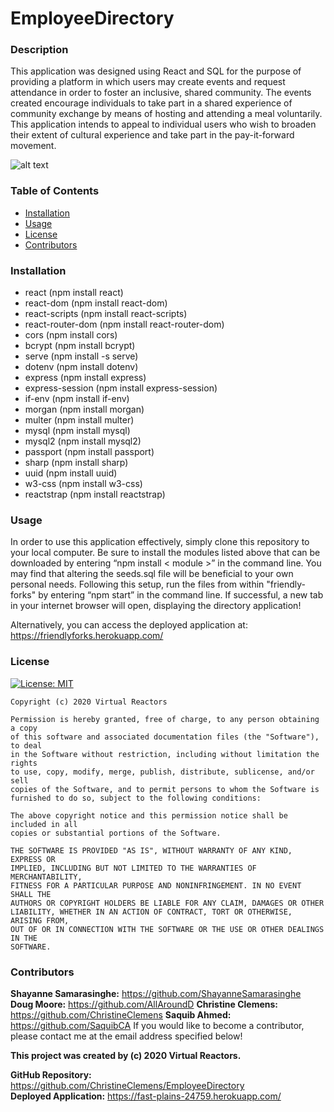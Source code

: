 # EmployeeDirectory

### Description
This application was designed using React and SQL for the purpose of providing a platform in which users may create events and request attendance in order to foster an inclusive, shared community. The events created encourage individuals to take part in a shared experience of community exchange by means of hosting and attending a meal voluntarily. This application intends to appeal to individual users who wish to broaden their extent of cultural experience and take part in the pay-it-forward movement. 

![alt text](./client/public/img/FriendlyForks.png)

### Table of Contents
- [Installation](#Installation) 
- [Usage](#Usage) 
- [License](#License) 
- [Contributors](#Contributors) 

### Installation
- react (npm install react)
- react-dom (npm install react-dom)
- react-scripts (npm install react-scripts)
- react-router-dom (npm install react-router-dom)
- cors (npm install cors)
- bcrypt (npm install bcrypt)
- serve (npm install -s serve)
- dotenv (npm install dotenv)
- express (npm install express)
- express-session (npm install express-session)
- if-env (npm install if-env)
- morgan (npm install morgan)
- multer (npm install multer)
- mysql (npm install mysql)
- mysql2 (npm install mysql2)
- passport (npm install passport)
- sharp (npm install sharp)
- uuid (npm install uuid)
- w3-css (npm install w3-css)
- reactstrap (npm install reactstrap)

### Usage
In order to use this application effectively, simply clone this repository to your local computer. Be sure to install the modules listed above that can be downloaded by entering “npm install < module >” in the command line. You may find that altering the seeds.sql file will be beneficial to your own personal needs. Following this setup, run the files from within "friendly-forks" by entering “npm start” in the command line. If successful, a new tab in your internet browser will open, displaying the directory application! 

Alternatively, you can access the deployed application at: https://friendlyforks.herokuapp.com/

### License
[![License: MIT](https://img.shields.io/badge/License-MIT-yellow.svg)](https://opensource.org/licenses/MIT)

    Copyright (c) 2020 Virtual Reactors

    Permission is hereby granted, free of charge, to any person obtaining a copy
    of this software and associated documentation files (the "Software"), to deal
    in the Software without restriction, including without limitation the rights
    to use, copy, modify, merge, publish, distribute, sublicense, and/or sell
    copies of the Software, and to permit persons to whom the Software is
    furnished to do so, subject to the following conditions:

    The above copyright notice and this permission notice shall be included in all
    copies or substantial portions of the Software.

    THE SOFTWARE IS PROVIDED "AS IS", WITHOUT WARRANTY OF ANY KIND, EXPRESS OR
    IMPLIED, INCLUDING BUT NOT LIMITED TO THE WARRANTIES OF MERCHANTABILITY,
    FITNESS FOR A PARTICULAR PURPOSE AND NONINFRINGEMENT. IN NO EVENT SHALL THE
    AUTHORS OR COPYRIGHT HOLDERS BE LIABLE FOR ANY CLAIM, DAMAGES OR OTHER
    LIABILITY, WHETHER IN AN ACTION OF CONTRACT, TORT OR OTHERWISE, ARISING FROM,
    OUT OF OR IN CONNECTION WITH THE SOFTWARE OR THE USE OR OTHER DEALINGS IN THE
    SOFTWARE.
### Contributors
**Shayanne Samarasinghe:** https://github.com/ShayanneSamarasinghe
**Doug Moore:** https://github.com/AllAroundD
**Christine Clemens:** https://github.com/ChristineClemens
**Saquib Ahmed:** https://github.com/SaquibCA
If you would like to become a contributor, please contact me at the email address specified below!

**This project was created by (c) 2020 Virtual Reactors.**     

**GitHub Repository:** https://github.com/ChristineClemens/EmployeeDirectory          
**Deployed Application:** https://fast-plains-24759.herokuapp.com/         
